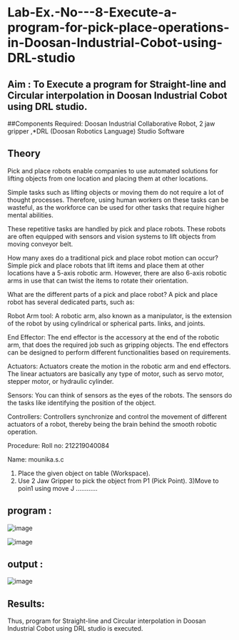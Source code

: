 # Lab-Ex.-No---8-Execute-a-program-for-pick-place-operations-in-Doosan-Industrial-Cobot-using-DRL-studio
## Aim : To Execute a program for Straight-line and Circular interpolation in Doosan Industrial Cobot using DRL studio.

##Components Required: Doosan Industrial Collaborative Robot, 2 jaw gripper ,*DRL (Doosan Robotics Language) Studio Software


## Theory 
Pick and place robots enable companies to use automated solutions for lifting objects from one location and placing them at other locations.

Simple tasks such as lifting objects or moving them do not require a lot of thought processes. Therefore, using human workers on these tasks can be wasteful, as the workforce can be used for other tasks that require higher mental abilities.

These repetitive tasks are handled by pick and place robots. These robots are often equipped with sensors and vision systems to lift objects from moving conveyor belt.

How many axes do a traditional pick and place robot motion can occur?
Simple pick and place robots that lift items and place them at other locations have a 5-axis robotic arm. However, there are also 6-axis robotic arms in use that can twist the items to rotate their orientation.

What are the different parts of a pick and place robot?
A pick and place robot has several dedicated parts, such as:

Robot Arm tool: A robotic arm, also known as a manipulator, is the extension of the robot by using cylindrical or spherical parts. links, and joints.

End Effector: The end effector is the accessory at the end of the robotic arm, that does the required job such as gripping objects. The end effectors can be designed to perform different functionalities based on requirements.

Actuators: Actuators create the motion in the robotic arm and end effectors. The linear actuators are basically any type of motor, such as servo motor, stepper motor, or hydraulic cylinder.

Sensors: You can think of sensors as the eyes of the robots. The sensors do the tasks like identifying the position of the object.

Controllers: Controllers synchronize and control the movement of different actuators of a robot, thereby being the brain behind the smooth robotic operation.



Procedure:
 Roll no: 212219040084

Name: mounika.s.c

1) Place the given object on table (Workspace).
2) Use 2 Jaw Gripper to pick the object from P1 (Pick Point). 
3)Move to poin1 using move J
............
## program :
![image](https://user-images.githubusercontent.com/78891098/175456081-8ebbbae2-e294-4135-9b17-20a542115f2c.png)

![image](https://user-images.githubusercontent.com/78891098/175459638-c1f9b828-d1d2-48c7-af65-70f61a1527db.png)



## output : 
![image](https://user-images.githubusercontent.com/78891098/175456093-1ad2b35d-dfbb-4a51-ad1c-a7d0f9055e65.png)


## Results: 

 Thus, program for Straight-line and Circular interpolation in Doosan Industrial Cobot using DRL studio is executed.



